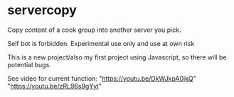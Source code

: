 # servercopy
Copy content of a cook group into another server you pick.

Self bot is forbidden. Experimental use only and use at own risk

This is a new project/also my first project using Javascript, so there will be potential bugs.


See video for current function:
"https://youtu.be/DkWJkpA0jkQ"
"https://youtu.be/zRL96s9gYyI"
